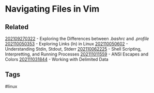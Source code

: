 # Navigating Files in Vim


## Related
[202109270322](../202109270322) - Exploring the Differences between *.bashrc* and *.profile*
[202110050353](../202110050353) - Exploring Links (ln) in Linux
[202110050602](../202110050602) - Understanding Stdin, Stdout, Stderr
[202110062225](../202110062225) - Shell Scripting, Interpretting, and Running Processes
[202111011559](../202111011559) - ANSI Escapes and Colors
[202111031844](../202111031844) - Working with Delimited Data

## Tags
#linux
